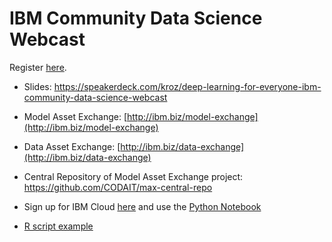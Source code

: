 # IBM Community Data Science Webcast

Register [here](https://event.on24.com/eventRegistration/EventLobbyServlet?target=reg20.jsp&referrer=https://wcc.on24.com/webcast/webcasts&eventid=2189619&sessionid=1&key=43772B5161DA04B2B61E9A6C439279D7&regTag=&sourcepage=register).

- Slides: https://speakerdeck.com/kroz/deep-learning-for-everyone-ibm-community-data-science-webcast

- Model Asset Exchange: [http://ibm.biz/model-exchange](http://ibm.biz/model-exchange)

- Data Asset Exchange: [http://ibm.biz/data-exchange](http://ibm.biz/data-exchange)

- Central Repository of Model Asset Exchange project: https://github.com/CODAIT/max-central-repo

- Sign up for IBM Cloud [here](http://ibm.biz/max-cloud) and use the [Python Notebook](http://ibm.biz/max-notebook)

- [R script example](https://github.com/CODAIT/presentations/blob/master/talks/2019-11-08_Rday-Medellin/object_detector.R)
